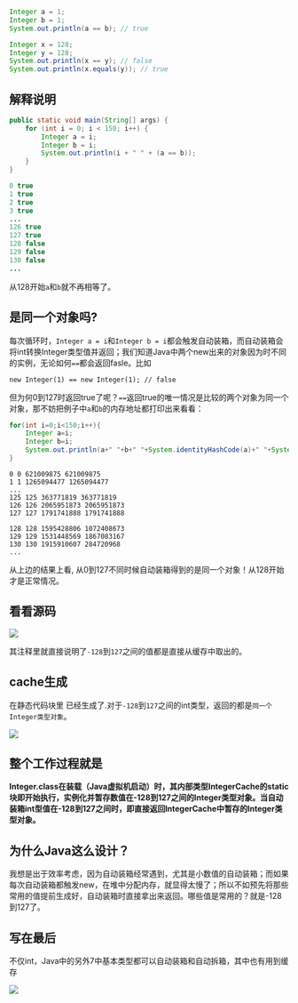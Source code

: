 ```java
Integer a = 1;
Integer b = 1;
System.out.println(a == b); // true

Integer x = 128;
Integer y = 128;
System.out.println(x == y); // false
System.out.println(x.equals(y)); // true
```

## 解释说明

```java
public static void main(String[] args) {
    for (int i = 0; i < 150; i++) {
        Integer a = i;
        Integer b = i;
        System.out.println(i + " " + (a == b));
    }
}

0 true
1 true
2 true
3 true
...
126 true
127 true
128 false
129 false
130 false
...
```

从128开始`a`和`b`就不再相等了。

## 是同一个对象吗?

每次循环时，`Integer a = i`和`Integer b = i`都会触发自动装箱，而自动装箱会将int转换Integer类型值并返回；我们知道Java中两个new出来的对象因为时不同的实例，无论如何`==`都会返回fasle。比如

```
new Integer(1) == new Integer(1); // false
```

但为何0到127时返回true了呢？`==`返回true的唯一情况是比较的两个对象为同一个对象，那不妨把例子中`a`和`b`的内存地址都打印出来看看：

```java
for(int i=0;i<150;i++){
    Integer a=i;
    Integer b=i;
    System.out.println(a+" "+b+" "+System.identityHashCode(a)+" "+System.identityHashCode(b));
}
```

```
0 0 621009875 621009875
1 1 1265094477 1265094477
...
125 125 363771819 363771819
126 126 2065951873 2065951873
127 127 1791741888 1791741888

128 128 1595428806 1072408673
129 129 1531448569 1867083167
130 130 1915910607 284720968
...
```

从上边的结果上看, 从0到127不同时候自动装箱得到的是同一个对象！从128开始才是正常情况。

## 看看源码

![](https://pic.superbed.cn/item/5e06f78d76085c3289f827ff.jpg)

其注释里就直接说明了`-128`到`127`之间的值都是直接从缓存中取出的。

## cache生成

在静态代码块里 已经生成了.对于`-128`到`127`之间的int类型，返回的都是`同一个Integer类型对象`。

![](https://pic.superbed.cn/item/5e06f80076085c3289f837f2.jpg)



## 整个工作过程就是

**Integer.class在装载（Java虚拟机启动）时，其内部类型IntegerCache的static块即开始执行，实例化并暂存数值在-128到127之间的Integer类型对象。当自动装箱int型值在-128到127之间时，即直接返回IntegerCache中暂存的Integer类型对象。**



## 为什么Java这么设计？

我想是出于效率考虑，因为自动装箱经常遇到，尤其是小数值的自动装箱；而如果每次自动装箱都触发new，在堆中分配内存，就显得太慢了；所以不如预先将那些常用的值提前生成好，自动装箱时直接拿出来返回。哪些值是常用的？就是-128到127了。



## 写在最后

不仅int，Java中的另外7中基本类型都可以自动装箱和自动拆箱，其中也有用到缓存

![](https://pic.superbed.cn/item/5e06f88476085c3289f84b5b.jpg)











